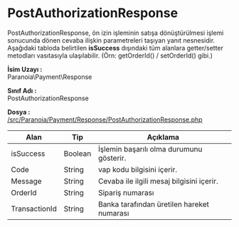 # PostAuthorizationResponse

PostAuthorizationResponse, ön izin işleminin satışa dönüştürülmesi işlemi sonucunda dönen cevaba ilişkin  parametreleri taşıyan yanıt nesnesidir. Aşağıdaki tabloda belirtilen **isSuccess** dışındaki tüm alanlara getter/setter metodları vasıtasıyla ulaşılabilir. (Örn: getOrderId() / setOrderId() gibi.) 

**İsim Uzayı :**<br/>
Paranoia\Payment\Response

**Sınıf Adı :**<br/>
PostAuthorizationResponse

**Dosya :**<br/>
[/src/Paranoia/Payment/Response/PostAuthorizationResponse.php](/src/Paranoia/Payment/Response/PostAuthorizationResponse.php)

| Alan          | Tip        | Açıklama                                   |
|---------------|------------|--------------------------------------------|
| isSuccess     | Boolean    | İşlemin başarılı olma durumunu gösterir.   |
| Code 			| String	 |vap kodu bilgisini içerir.                  |
| Message		| String     | Cevaba ile ilgili mesaj bilgisini içerir.  |
| OrderId       | String     | Sipariş numarası                           |
| TransactionId | String     | Banka tarafından üretilen hareket numarası |
